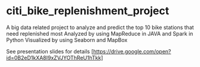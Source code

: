 # citi_bike_replenishment_project

A big data related project to analyze and predict the top 10 bike stations that need replenished most
Analyzed by using MapReduce in JAVA and Spark in Python
Visualized by using Seaborn and MapBox

See presentation slides for details [https://drive.google.com/open?id=0B2eD1kXA8I9xZVJYOThReU1hTkk]
